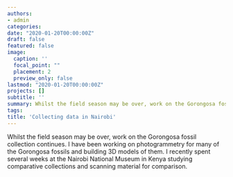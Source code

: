 ```yaml
---
authors:
- admin
categories:
date: "2020-01-20T00:00:00Z"
draft: false
featured: false
image:
  caption: ''
  focal_point: ""
  placement: 2
  preview_only: false
lastmod: "2020-01-20T00:00:00Z"
projects: []
subtitle: ''
summary: Whilst the field season may be over, work on the Gorongosa fossil collection continues. I have been working on photogrammetry for many of the Gorongosa fossils and building 3D models of them. I recently spent several weeks at the Nairobi National Museum in Kenya studying comparative collections and scanning material for comparison.
tags:
title: 'Collecting data in Nairobi'
---
```

Whilst the field season may be over, work on the Gorongosa fossil collection continues. I have been working on photogrammetry for many of the Gorongosa fossils and building 3D models of them. I recently spent several weeks at the Nairobi National Museum in Kenya studying comparative collections and scanning material for comparison.
